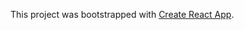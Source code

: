 This project was bootstrapped with [Create React App](https://github.com/facebook/create-react-app).












